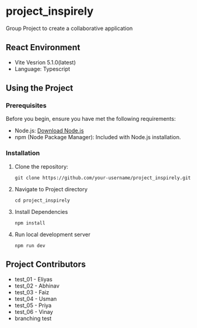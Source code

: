 # project_inspirely

Group Project to create a collaborative application

## React Environment

- Vite Vesrion 5.1.0(latest)
- Language: Typescript

## Using the Project

### Prerequisites

Before you begin, ensure you have met the following requirements:

- Node.js: [Download Node.js](https://nodejs.org/)
- npm (Node Package Manager): Included with Node.js installation.

### Installation

1. Clone the repository:

   ```
   git clone https://github.com/your-username/project_inspirely.git
   ```

2. Navigate to Project directory

   ```
   cd project_inspirely
   ```

3. Install Dependencies

   ```
   npm install
   ```

4. Run local development server

   ```
   npm run dev
   ```

## Project Contributors

- test_01 - Eliyas
- test_02 - Abhinav
- test_03 - Faiz
- test_04 - Usman
- test_05 - Priya
- test_06 - Vinay
- branching test
